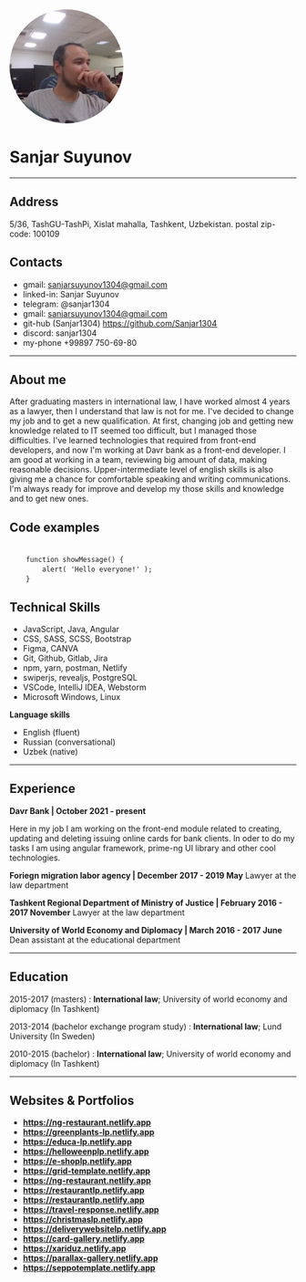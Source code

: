
<img src="/assets/img/my_image.png" alt="my image" style="height: 200px; width:200px; border-radius: 50%"/>

Sanjar Suyunov
==============

-------------------     ----------------------------
Address
-------
5/36, TashGU-TashPi, Xislat mahalla, Tashkent, Uzbekistan. postal zip-code: 100109

Contacts
--------
* gmail: sanjarsuyunov1304@gmail.com
* linked-in: Sanjar Suyunov
* telegram: @sanjar1304
* gmail: sanjarsuyunov1304@gmail.com
* git-hub (Sanjar1304) https://github.com/Sanjar1304
* discord: sanjar1304
* my-phone +99897 750-69-80
-------------------     ----------------------------

About me
--------
After graduating masters in international law, I have worked almost 4 years as a lawyer, then I understand that law is not for me.
I've decided to change my job and to get a new qualification. At first, changing job and getting new knowledge related to IT seemed too difficult,
but I managed those difficulties. I've learned technologies that required from front-end developers, 
and now I'm working at Davr bank as a front-end developer. I am good at working in a team, reviewing big amount of data, making reasonable decisions. 
Upper-intermediate level of english skills is also giving me a chance for comfortable speaking and writing communications. 
I'm always ready for improve and develop my those skills and knowledge and to get new ones. 

Code examples
-------------
<code>
    function showMessage() {
        alert( 'Hello everyone!' );
    }
</code>


**Technical Skills**
--------------------

* JavaScript, Java, Angular
* CSS, SASS, SCSS, Bootstrap
* Figma, CANVA
* Git, Github, Gitlab, Jira
* npm, yarn, postman, Netlify
* swiperjs, revealjs, PostgreSQL
* VSCode, IntelliJ IDEA, Webstorm
* Microsoft Windows, Linux


**Language skills**

* English (fluent)
* Russian (conversational)
* Uzbek (native)
-------------------     ----------------------------


Experience
----------

**Davr Bank | October 2021 - present**

Here in my job I am working on the front-end module related to creating,
updating and deleting issuing online cards for bank clients.
In oder to do my tasks I am using angular framework, prime-ng UI library
and other cool technologies.


**Foriegn migration labor agency | December 2017 - 2019 May**
Lawyer at the law department

**Tashkent Regional Department of Ministry of Justice | February 2016 - 2017 November**
Lawyer at the law department

**University of World Economy and Diplomacy | March 2016 - 2017 June**
Dean assistant at the educational department
-------------------     ----------------------------


Education
---------

2015-2017 (masters)
:   **International law**; University of world economy and diplomacy (In Tashkent)

2013-2014 (bachelor exchange program study)
:   **International law**; Lund University (In Sweden)

2010-2015 (bachelor)
:   **International law**; University of world economy and diplomacy (In Tashkent)
-------------------     ----------------------------


**Websites & Portfolios**
-------------------------

   * **https://ng-restaurant.netlify.app**
   * **https://greenplants-lp.netlify.app**
   * **https://educa-lp.netlify.app**    
   * **https://helloweenplp.netlify.app**
   * **https://e-shoplp.netlify.app**
   * **https://grid-template.netlify.app**
   * **https://ng-restaurant.netlify.app**
   * **https://restaurantlp.netlify.app**
   * **https://restaurantlp.netlify.app**
   * **https://travel-response.netlify.app**
   * **https://christmaslp.netlify.app**
   * **https://deliverywebsitelp.netlify.app**
   * **https://card-gallery.netlify.app**
   * **https://xariduz.netlify.app**
   * **https://parallax-gallery.netlify.app**
   * **https://seppotemplate.netlify.app**
   
